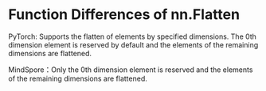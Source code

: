 ﻿# Function Differences of nn.Flatten

PyTorch: Supports the flatten of elements by specified dimensions. The 0th dimension element is reserved by default and the elements of the remaining dimensions are flattened.

MindSpore：Only the 0th dimension element is reserved and the elements of the remaining dimensions are flattened.
